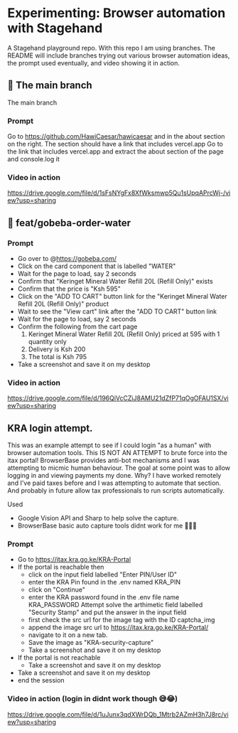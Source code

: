 # Experimenting: Browser automation with Stagehand
A Stagehand playground repo. With this repo I am using branches. The README will include branches trying out various browser automation ideas, the prompt used eventually, and video showing it in action.

## 🎋 The main branch
The main branch

### Prompt
Go to https://github.com/HawiCaesar/hawicaesar and in the about section on the right. 
The section should have a link that includes vercel.app
Go to the link that includes vercel.app and extract the about section of the page and console.log it

### Video in action
https://drive.google.com/file/d/1sFsNYgFx8XfWksmwp5Qu1sUpqAPrcWj-/view?usp=sharing

## 🎋 feat/gobeba-order-water

### Prompt
- Go over to @https://gobeba.com/ 
- Click on the card component that is labelled "WATER"
- Wait for the page to load, say 2 seconds
- Confirm that "Keringet Mineral Water Refill 20L (Refill Only)" exists
- Confirm that the price is "Ksh 595"
- Click on the "ADD TO CART" button link for the "Keringet Mineral Water Refill 20L (Refill Only)" product
- Wait to see the "View cart" link after the "ADD TO CART" button link
- Wait for the page to load, say 2 seconds
- Confirm the following from the cart page
   1. 	Keringet Mineral Water Refill 20L (Refill Only) priced at 595 with 1 quantity only
   2. Delivery is Ksh 200
   3. The total is Ksh 795
- Take a screenshot and save it on my desktop

### Video in action
https://drive.google.com/file/d/196QiVcCZiJ8AMU21dZfP71qOgOFAU1SX/view?usp=sharing


## KRA login attempt. 
This was an example attempt to see if I could login "as a human" with browser automation tools.
This IS NOT AN ATTEMPT to brute force into the itax portal! 
BrowserBase provides anti-bot mechanisms and I was attempting to micmic human behaviour.
The goal at some point was to allow logging in and viewing payments my done.
Why?
I have worked remotely and I've paid taxes before and I was attempting to automate that section.
And probably in future allow tax professionals to run scripts automatically.

Used
- Google Vision API and Sharp to help solve the capture. 
- BrowserBase basic auto capture tools didnt work for me 🤷🏾‍♂️

### Prompt
- Go to https://itax.kra.go.ke/KRA-Portal
- If the portal is reachable then
    - click on the input field labelled "Enter PIN/User ID"
    - enter the KRA Pin found in the .env named KRA_PIN
    - click on "Continue"
    - enter the KRA password found in the .env file name KRA_PASSWORD
    Attempt solve the arthimetic field labelled "Security Stamp" and put the answer in the input field
    - first check the src url for the image tag with the ID captcha_img
    - append the image src url to https://itax.kra.go.ke/KRA-Portal/
    - navigate to it on a new tab.
    - Save the image as "KRA-security-capture"
    - Take a screenshot and save it on my desktop
- If the portal is not reachable
    - Take a screenshot and save it on my desktop
- Take a screenshot and save it on my desktop
- end the session

### Video in action (login in didnt work though 😅😂)
https://drive.google.com/file/d/1uJunx3qdXWrDQb_1Mtrb2AZmH3h7J8rc/view?usp=sharing
